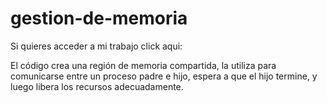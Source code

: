 # gestion-de-memoria

Si quieres acceder a mi trabajo click aqui:

El código crea una región de memoria compartida, la utiliza para comunicarse entre un proceso padre e hijo, espera a que el hijo termine, y luego libera los recursos adecuadamente.
